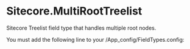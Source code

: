 Sitecore.MultiRootTreelist
==========================

Sitecore Treelist field type that handles multiple root nodes.

You must add the following line to your /App_config/FieldTypes.config:

<!-- Custom Field Types -->
<fieldType name="Multi Root Treelist" type="Sitecore.Data.Fields.MultilistField,Sitecore.Kernel" />
